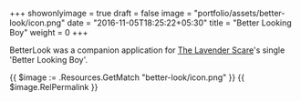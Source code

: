 +++
showonlyimage = true
draft = false
image = "portfolio/assets/better-look/icon.png"
date = "2016-11-05T18:25:22+05:30"
title = "Better Looking Boy"
weight = 0
+++

BetterLook was a companion application for [The Lavender Scare][1]'s single 'Better Looking Boy'.
<!--more-->

[1]: http://thelavenderscaremusic.com

{{ $image := .Resources.GetMatch "better-look/icon.png" }}
{{ $image.RelPermalink }}